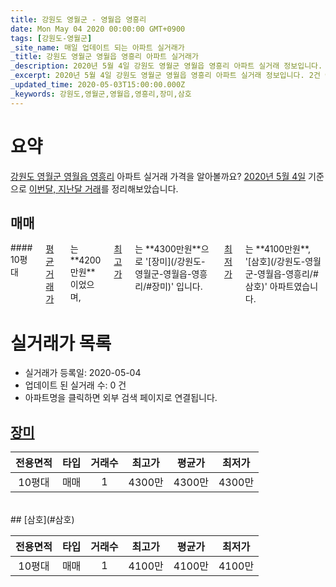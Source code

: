 ```yaml
---
title: 강원도 영월군 - 영월읍 영흥리
date: Mon May 04 2020 00:00:00 GMT+0900
tags: [강원도-영월군]
_site_name: 매일 업데이트 되는 아파트 실거래가
_title: 강원도 영월군 영월읍 영흥리 아파트 실거래가
_description: 2020년 5월 4일 강원도 영월군 영월읍 영흥리 아파트 실거래 정보입니다. 2건 아파트 정보가 있습니다.
_excerpt: 2020년 5월 4일 강원도 영월군 영월읍 영흥리 아파트 실거래 정보입니다. 2건 아파트 정보가 있습니다.
_updated_time: 2020-05-03T15:00:00.000Z
_keywords: 강원도,영월군,영월읍,영흥리,장미,삼호
---
```





# 요약
<ins>강원도 영월군 영월읍 영흥리</ins> 아파트 실거래 가격을 알아볼까요? <ins>2020년 5월 4일</ins> 기준으로 <ins>이번달, 지난달 거래</ins>를 정리해보았습니다.

## 매매
<div class="container">
<div class="twelve columns" markdown="1">
#### 10평대
<ins>평균 거래가</ins>는 **4200만원**이었으며, <ins>최고가</ins>는 **4300만원**으로 '[장미](/강원도-영월군-영월읍-영흥리/#장미)' 입니다. <ins>최저가</ins>는 **4100만원**, '[삼호](/강원도-영월군-영월읍-영흥리/#삼호)' 아파트였습니다.
</div>
</div>



# 실거래가 목록
- 실거래가 등록일: 2020-05-04
- 업데이트 된 실거래 수: 0 건
- 아파트명을 클릭하면 외부 검색 페이지로 연결됩니다.

## [장미](#장미)

|전용면적|타입|거래수|최고가|평균가|최저가|
|:---:|:---:|:---:|:---:|:---:|:---:|
|10평대|<span class="deal-type-1">매매</span>|1|4300만|4300만|4300만|

<br/>
## [삼호](#삼호)

|전용면적|타입|거래수|최고가|평균가|최저가|
|:---:|:---:|:---:|:---:|:---:|:---:|
|10평대|<span class="deal-type-1">매매</span>|1|4100만|4100만|4100만|

<br/>



